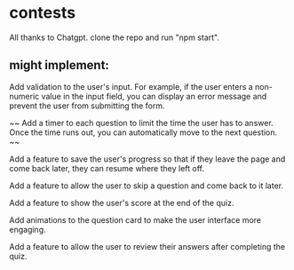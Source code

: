 # contests

All thanks to Chatgpt.
clone the repo and run "npm start".

## might implement:
Add validation to the user's input. For example, if the user enters a non-numeric value in the input field, you can display an error message and prevent the user from submitting the form.

~~ Add a timer to each question to limit the time the user has to answer. Once the time runs out, you can automatically move to the next question. ~~

Add a feature to save the user's progress so that if they leave the page and come back later, they can resume where they left off.

Add a feature to allow the user to skip a question and come back to it later.

Add a feature to show the user's score at the end of the quiz.

Add animations to the question card to make the user interface more engaging.

Add a feature to allow the user to review their answers after completing the quiz.
